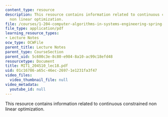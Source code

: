 ```yaml
---
content_type: resource
description: This resource contains information related to continuous constrained
  non linear optimization.
file: /courses/1-204-computer-algorithms-in-systems-engineering-spring-2010/01c16786a65c46ec26971e1231fa3f47_MIT1_204S10_lec18.pdf
file_type: application/pdf
learning_resource_types:
- Lecture Notes
ocw_type: OCWFile
parent_title: Lecture Notes
parent_type: CourseSection
parent_uid: 5c600c3e-8c80-e984-8a10-ac99c18efd48
resourcetype: Document
title: MIT1_204S10_lec18.pdf
uid: 01c16786-a65c-46ec-2697-1e1231fa3f47
video_files:
  video_thumbnail_file: null
video_metadata:
  youtube_id: null
---
```

This resource contains information related to continuous constrained non linear optimization.

